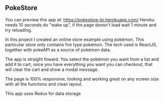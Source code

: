 ## PokeStore
You can preview this app at: https://pokestore-br.herokuapp.com/
Heroku needs 10 seconds do "wake up", if the page doesn't load wait 1 minute and try reloading.

In this project I created an online store example using pokémon. This particular store only contains fire type pokémon.
The tech used is ReactJS, together with pokeAPI as a source of pokémon data.

The app is straight foward. You select the pokémon you want from a list and add it to cart, once you have everything you want you can checkout, that will clear the cart and show a modal message.

The page is 100% responsive, looking and working great on any screen size with all the functions and clean layout.

This app uses Redux for data storage

